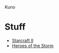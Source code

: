 ---
---

Kuno

<html>
  <body>
    <h1>Stuff</h1>
    <ul>
      <li><a href="sc2/index.html">Starcraft II</a></li>
      <li><a href="hots/index.html">Heroes of the Storm</a></li>
    </ul>
  </body>
</html>
     
